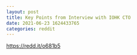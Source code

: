 ```yaml
--- 
layout: post 
title: Key Points from Interview with IOHK CTO 
date: 2021-06-23 1624433765 
categories: reddit 
--- 
```

https://redd.it/o681b5